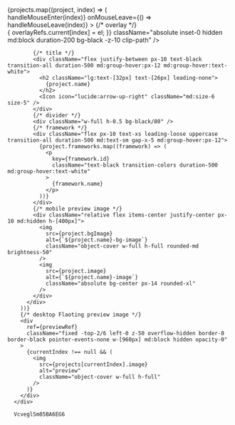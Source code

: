  <div
        className="relative flex flex-col font-light"
        onMouseMove={handleMouseMove}
      >
        {projects.map((project, index) => (
          <div
            key={project.id}
            id="project"
            className="relative flex flex-col gap-1 py-5 cursor-pointer group md:gap-0"
            onMouseEnter={() => handleMouseEnter(index)}
            onMouseLeave={() => handleMouseLeave(index)}
          >
            {/* overlay */}
            <div
              ref={(el) => {
                overlayRefs.current[index] = el;
              }}
              className="absolute inset-0 hidden md:block duration-200 bg-black -z-10 clip-path"
            />

            {/* title */}
            <div className="flex justify-between px-10 text-black transition-all duration-500 md:group-hover:px-12 md:group-hover:text-white">
              <h2 className="lg:text-[32px] text-[26px] leading-none">
                {project.name}
              </h2>
              <Icon icon="lucide:arrow-up-right" className="md:size-6 size-5" />
            </div>
            {/* divider */}
            <div className="w-full h-0.5 bg-black/80" />
            {/* framework */}
            <div className="flex px-10 text-xs leading-loose uppercase transition-all duration-500 md:text-sm gap-x-5 md:group-hover:px-12">
              {project.frameworks.map((framework) => (
                <p
                  key={framework.id}
                  className="text-black transition-colors duration-500 md:group-hover:text-white"
                >
                  {framework.name}
                </p>
              ))}
            </div>
            {/* mobile preview image */}
            <div className="relative flex items-center justify-center px-10 md:hidden h-[400px]">
              <img
                src={project.bgImage}
                alt={`${project.name}-bg-image`}
                className="object-cover w-full h-full rounded-md brightness-50"
              />
              <img
                src={project.image}
                alt={`${project.name}-image`}
                className="absolute bg-center px-14 rounded-xl"
              />
            </div>
          </div>
        ))}
        {/* desktop Flaoting preview image */}
        <div
          ref={previewRef}
          className="fixed -top-2/6 left-0 z-50 overflow-hidden border-8 border-black pointer-events-none w-[960px] md:block hidden opacity-0"
        >
          {currentIndex !== null && (
            <img
              src={projects[currentIndex].image}
              alt="preview"
              className="object-cover w-full h-full"
            />
          )}
        </div>
      </div>

      VcveglSm85BA6EG6